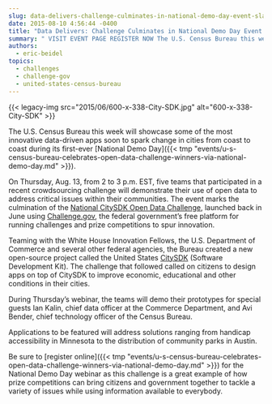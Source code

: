 ```yaml
---
slug: data-delivers-challenge-culminates-in-national-demo-day-event-slated-for-thursday
date: 2015-08-10 4:56:44 -0400
title: "Data Delivers: Challenge Culminates in National Demo Day Event Slated for Thursday"
summary: " VISIT EVENT PAGE REGISTER NOW The U.S. Census Bureau this week will showcase some of the most innovative data-driven apps soon to spark change in cities from coast to coast during its first-ever National Demo Day. On Thursday, Aug. 13, from 2 to 3 p.m. EST, five teams that participated"
authors:
  - eric-beidel
topics:
  - challenges
  - challenge-gov
  - united-states-census-bureau
---
```


{{< legacy-img src="2015/06/600-x-338-City-SDK.jpg" alt="600-x-338-City-SDK" >}}

The U.S. Census Bureau this week will showcase some of the most innovative data-driven apps soon to spark change in cities from coast to coast during its first-ever [National Demo Day]({{< tmp "events/u-s-census-bureau-celebrates-open-data-challenge-winners-via-national-demo-day.md" >}}).

On Thursday, Aug. 13, from 2 to 3 p.m. EST, five teams that participated in a recent crowdsourcing challenge will demonstrate their use of open data to address critical issues within their communities. The event marks the culmination of the [National CitySDK Open Data Challenge](https://www.challenge.gov/challenge/city-software-development-kit-sdk-data-solutions-challenge/), launched back in June using [Challenge.gov](https://www.challenge.gov/list/), the federal government&#8217;s free platform for running challenges and prize competitions to spur innovation.

Teaming with the White House Innovation Fellows, the U.S. Department of Commerce and several other federal agencies, the Bureau created a new open-source project called the United States [CitySDK](http://uscensusbureau.github.io/citysdk/) (Software Development Kit). The challenge that followed called on citizens to design apps on top of CitySDK to improve economic, educational and other conditions in their cities.

During Thursday’s webinar, the teams will demo their prototypes for special guests Ian Kalin, chief data officer at the Commerce Department, and Avi Bender, chief technology officer of the Census Bureau.

Applications to be featured will address solutions ranging from handicap accessibility in Minnesota to the distribution of community parks in Austin.

Be sure to [register online]({{< tmp "events/u-s-census-bureau-celebrates-open-data-challenge-winners-via-national-demo-day.md" >}}) for the National Demo Day webinar as this challenge is a great example of how prize competitions can bring citizens and government together to tackle a variety of issues while using information available to everybody.
